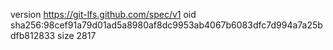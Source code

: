 version https://git-lfs.github.com/spec/v1
oid sha256:98cef91a79d01ad5a8980af8dc9953ab4067b6083dfc7d994a7a25bdfb812833
size 2817
